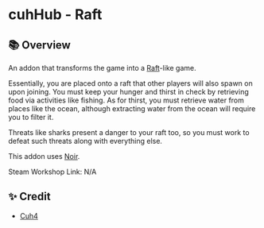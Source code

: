 # cuhHub - Raft

## 📚 Overview
An addon that transforms the game into a [Raft](https://store.steampowered.com/app/648800/Raft/)-like game.

Essentially, you are placed onto a raft that other players will also spawn on upon joining. You must keep your hunger and thirst in check by retrieving food via activities like fishing. As for thirst, you must retrieve water from places like the ocean, although extracting water from the ocean will require you to filter it.

Threats like sharks present a danger to your raft too, so you must work to defeat such threats along with everything else.

This addon uses [Noir](https://github.com/cuhHub/Noir).

Steam Workshop Link: N/A

## ✨ Credit
- [Cuh4](https://github.com/Cuh4)